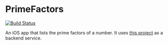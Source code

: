 # PrimeFactors

[![Build Status](https://travis-ci.org/cmvandrevala/PrimeFactors.svg?branch=master)](https://travis-ci.org/cmvandrevala/PrimeFactors)

An iOS app that lists the prime factors of a number. It uses [this project](https://github.com/cmvandrevala/prime_factors_service) as a backend service.

